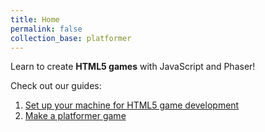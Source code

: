 ```yaml
---
title: Home
permalink: false
collection_base: platformer
---
```


Learn to create **HTML5 games** with JavaScript and Phaser!

Check out our guides:

1. [Set up your machine for HTML5 game development](/en/guides/setup/setup-your-machine/)
1. [Make a platformer game](/en/guides/platformer/start-here/)
